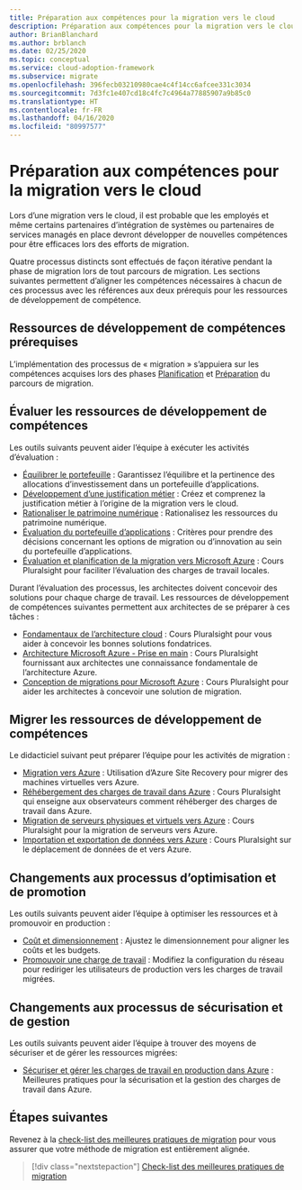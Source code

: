 ```yaml
---
title: Préparation aux compétences pour la migration vers le cloud
description: Préparation aux compétences pour la migration vers le cloud
author: BrianBlanchard
ms.author: brblanch
ms.date: 02/25/2020
ms.topic: conceptual
ms.service: cloud-adoption-framework
ms.subservice: migrate
ms.openlocfilehash: 396fecb03210980cae4c4f14cc6afcee331c3034
ms.sourcegitcommit: 7d3fc1e407cd18c4fc7c4964a77885907a9b85c0
ms.translationtype: HT
ms.contentlocale: fr-FR
ms.lasthandoff: 04/16/2020
ms.locfileid: "80997577"
---
```

# <a name="skills-readiness-for-cloud-migration"></a>Préparation aux compétences pour la migration vers le cloud

Lors d’une migration vers le cloud, il est probable que les employés et même certains partenaires d’intégration de systèmes ou partenaires de services managés en place devront développer de nouvelles compétences pour être efficaces lors des efforts de migration.

Quatre processus distincts sont effectués de façon itérative pendant la phase de migration lors de tout parcours de migration. Les sections suivantes permettent d’aligner les compétences nécessaires à chacun de ces processus avec les références aux deux prérequis pour les ressources de développement de compétence.

## <a name="prerequisites-skilling-resources"></a>Ressources de développement de compétences prérequises

L’implémentation des processus de « migration » s’appuiera sur les compétences acquises lors des phases [Planification](../strategy/suggested-skills.md) et [Préparation](../organize/suggested-skills.md) du parcours de migration.

## <a name="assess-skilling-resources"></a>Évaluer les ressources de développement de compétences

Les outils suivants peuvent aider l’équipe à exécuter les activités d’évaluation :

- [Équilibrer le portefeuille](../strategy/balance-the-portfolio.md) : Garantissez l’équilibre et la pertinence des allocations d’investissement dans un portefeuille d’applications.
- [Développement d’une justification métier](../strategy/cloud-migration-business-case.md) : Créez et comprenez la justification métier à l’origine de la migration vers le cloud.
- [Rationaliser le patrimoine numérique](../digital-estate/rationalize.md) : Rationalisez les ressources du patrimoine numérique.
- [Évaluation du portefeuille d’applications](https://docs.microsoft.com/learn/modules/app-and-infra-migration-and-modernization) : Critères pour prendre des décisions concernant les options de migration ou d’innovation au sein du portefeuille d’applications.
- [Évaluation et planification de la migration vers Microsoft Azure](https://www.pluralsight.com/courses/microsoft-azure-migration-assessing-planning) : Cours Pluralsight pour faciliter l’évaluation des charges de travail locales.

Durant l’évaluation des processus, les architectes doivent concevoir des solutions pour chaque charge de travail. Les ressources de développement de compétences suivantes permettent aux architectes de se préparer à ces tâches :

- [Fondamentaux de l’architecture cloud](https://www.pluralsight.com/courses/cloud-architecture-foundations) : Cours Pluralsight pour vous aider à concevoir les bonnes solutions fondatrices.
- [Architecture Microsoft Azure - Prise en main](https://www.pluralsight.com/courses/azure-architecture-getting-started) : Cours Pluralsight fournissant aux architectes une connaissance fondamentale de l’architecture Azure.
- [Conception de migrations pour Microsoft Azure](https://www.pluralsight.com/courses/microsoft-azure-migrations-designing) : Cours Pluralsight pour aider les architectes à concevoir une solution de migration.

## <a name="migrate-skilling-resources"></a>Migrer les ressources de développement de compétences

Le didacticiel suivant peut préparer l’équipe pour les activités de migration :

- [Migration vers Azure](https://docs.microsoft.com/azure/site-recovery/migrate-tutorial-on-premises-azure) : Utilisation d’Azure Site Recovery pour migrer des machines virtuelles vers Azure.
- [Réhébergement des charges de travail dans Azure](https://www.pluralsight.com/courses/microsoft-azure-workloads-rehosting) : Cours Pluralsight qui enseigne aux observateurs comment réhéberger des charges de travail dans Azure.
- [Migration de serveurs physiques et virtuels vers Azure](https://www.pluralsight.com/courses/microsoft-azure-migrating-physical-virtual-servers) : Cours Pluralsight pour la migration de serveurs vers Azure.
- [Importation et exportation de données vers Azure](https://www.pluralsight.com/courses/microsoft-azure-import-export-data) : Cours Pluralsight sur le déplacement de données de et vers Azure.

## <a name="optimize-and-promote-process-changes"></a>Changements aux processus d’optimisation et de promotion

Les outils suivants peuvent aider l’équipe à optimiser les ressources et à promouvoir en production :

- [Coût et dimensionnement](./azure-best-practices/migrate-best-practices-costs.md) : Ajustez le dimensionnement pour aligner les coûts et les budgets.
- [Promouvoir une charge de travail](./azure-best-practices/migrate-best-practices-networking.md) : Modifiez la configuration du réseau pour rediriger les utilisateurs de production vers les charges de travail migrées.

## <a name="secure-and-manage-process-changes"></a>Changements aux processus de sécurisation et de gestion

Les outils suivants peuvent aider l’équipe à trouver des moyens de sécuriser et de gérer les ressources migrées:

- [Sécuriser et gérer les charges de travail en production dans Azure](./azure-best-practices/migrate-best-practices-security-management.md) : Meilleures pratiques pour la sécurisation et la gestion des charges de travail dans Azure.

## <a name="next-steps"></a>Étapes suivantes

Revenez à la [check-list des meilleures pratiques de migration](./azure-best-practices/index.md) pour vous assurer que votre méthode de migration est entièrement alignée.

> [!div class="nextstepaction"]
> [Check-list des meilleures pratiques de migration](./index.md)
